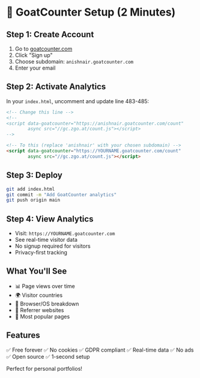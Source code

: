 # 🐐 GoatCounter Setup (2 Minutes)

## Step 1: Create Account
1. Go to [goatcounter.com](https://www.goatcounter.com)
2. Click "Sign up"
3. Choose subdomain: `anishnair.goatcounter.com`
4. Enter your email

## Step 2: Activate Analytics
In your `index.html`, uncomment and update line 483-485:

```html
<!-- Change this line -->
<!--
<script data-goatcounter="https://anishnair.goatcounter.com/count"
        async src="//gc.zgo.at/count.js"></script>
-->

<!-- To this (replace 'anishnair' with your chosen subdomain) -->
<script data-goatcounter="https://YOURNAME.goatcounter.com/count"
        async src="//gc.zgo.at/count.js"></script>
```

## Step 3: Deploy
```bash
git add index.html
git commit -m "Add GoatCounter analytics"
git push origin main
```

## Step 4: View Analytics
- Visit: `https://YOURNAME.goatcounter.com`
- See real-time visitor data
- No signup required for visitors
- Privacy-first tracking

## What You'll See
- 📊 Page views over time
- 🌍 Visitor countries
- 📱 Browser/OS breakdown
- 🔗 Referrer websites
- 📄 Most popular pages

## Features
✅ Free forever
✅ No cookies
✅ GDPR compliant
✅ Real-time data
✅ No ads
✅ Open source
✅ 1-second setup

Perfect for personal portfolios!